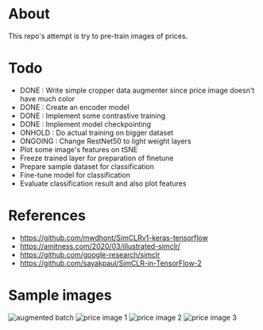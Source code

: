 # About
This repo's attempt is try to pre-train images of prices.

# Todo
- DONE : Write simple cropper data augmenter since price image doesn't have much color
- DONE : Create an encoder model
- DONE : Implement some contrastive training
- DONE : Implement model checkpointing
- ONHOLD  : Do actual training on bigger dataset
- ONGOING : Change RestNet50 to light weight layers
- Plot some image's features on tSNE
- Freeze trained layer for preparation of finetune
- Prepare sample dataset for classification
- Fine-tune model for classification
- Evaluate classification result and also plot features

# References
- https://github.com/mwdhont/SimCLRv1-keras-tensorflow
- https://amitness.com/2020/03/illustrated-simclr/
- https://github.com/google-research/simclr
- https://github.com/sayakpaul/SimCLR-in-TensorFlow-2

# Sample images
![augmented batch](images/crop_augmented_batch.png?raw=true "Augmented batch")
![price image 1](images/2020-03-02_30_330.png?raw=true "Price image 1")
![price image 2](images/2020-03-02_30_300.png?raw=true "Price image 2")
![price image 3](images/2020-03-02_30_270.png?raw=true "Price image 2")


